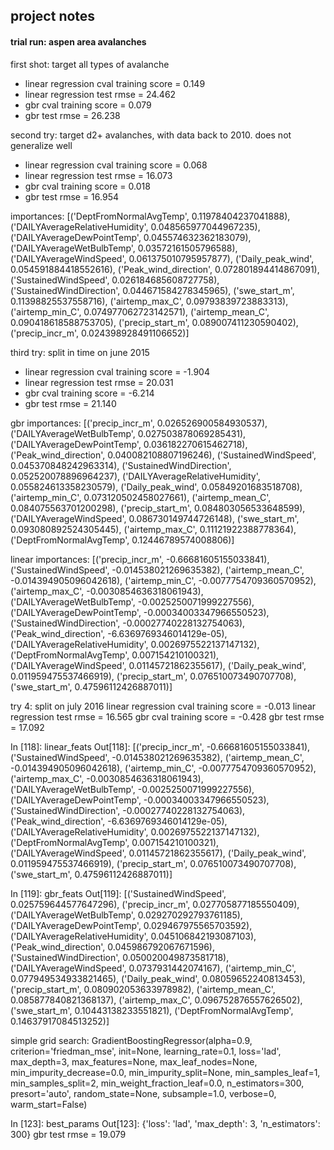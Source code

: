 ## project notes

#### trial run: aspen area avalanches

first shot: target all types of avalanche
 - linear regression cval training score = 0.149
 - linear regression test rmse = 24.462
 - gbr cval training score = 0.079
 - gbr test rmse = 26.238

second try: target d2+ avalanches, with data back to 2010. does not generalize well
 - linear regression cval training score = 0.068
 - linear regression test rmse = 16.073
 - gbr cval training score = 0.018
 - gbr test rmse = 16.954

 importances:
 [('DeptFromNormalAvgTemp', 0.11978404237041888),
 ('DAILYAverageRelativeHumidity', 0.048565977044967235),
 ('DAILYAverageDewPointTemp', 0.045574632362183079),
 ('DAILYAverageWetBulbTemp', 0.03572161505796588),
 ('DAILYAverageWindSpeed', 0.061375010795957877),
 ('Daily_peak_wind', 0.054591884418552616),
 ('Peak_wind_direction', 0.072801894414867091),
 ('SustainedWindSpeed', 0.026184685608727758),
 ('SustainedWindDirection', 0.044671584278345965),
 ('swe_start_m', 0.11398825537558716),
 ('airtemp_max_C', 0.09793839723883313),
 ('airtemp_min_C', 0.074977062723142571),
 ('airtemp_mean_C', 0.090418618588753705),
 ('precip_start_m', 0.089007411230590402),
 ('precip_incr_m', 0.024398928491106652)]

third try: split in time on june 2015
 - linear regression cval training score = -1.904
 - linear regression test rmse = 20.031
 - gbr cval training score = -6.214
 - gbr test rmse = 21.140

gbr importances:
 [('precip_incr_m', 0.026526900584930537),
 ('DAILYAverageWetBulbTemp', 0.027503878069285431),
 ('DAILYAverageDewPointTemp', 0.036182270615462718),
 ('Peak_wind_direction', 0.040082108807196246),
 ('SustainedWindSpeed', 0.045370848242963314),
 ('SustainedWindDirection', 0.052520078896964237),
 ('DAILYAverageRelativeHumidity', 0.055824613358230579),
 ('Daily_peak_wind', 0.05849201683518708),
 ('airtemp_min_C', 0.073120502458027661),
 ('airtemp_mean_C', 0.084075563701200298),
 ('precip_start_m', 0.084803056533648599),
 ('DAILYAverageWindSpeed', 0.086730149744726148),
 ('swe_start_m', 0.093080892524305445),
 ('airtemp_max_C', 0.11121922388778364),
 ('DeptFromNormalAvgTemp', 0.12446789574008806)]

 linear importances:
 [('precip_incr_m', -0.66681605155033841),
 ('SustainedWindSpeed', -0.014538021269635382),
 ('airtemp_mean_C', -0.014394905096042618),
 ('airtemp_min_C', -0.0077754709360570952),
 ('airtemp_max_C', -0.0030854636318061943),
 ('DAILYAverageWetBulbTemp', -0.0025250071999227556),
 ('DAILYAverageDewPointTemp', -0.00034003347966550523),
 ('SustainedWindDirection', -0.00027740228132754063),
 ('Peak_wind_direction', -6.6369769346014129e-05),
 ('DAILYAverageRelativeHumidity', 0.0026975522137147132),
 ('DeptFromNormalAvgTemp', 0.007154210100321),
 ('DAILYAverageWindSpeed', 0.01145721862355617),
 ('Daily_peak_wind', 0.011959475537466919),
 ('precip_start_m', 0.076510073490707708),
 ('swe_start_m', 0.47596112426887011)]

try 4: split on july 2016
linear regression cval training score = -0.013
linear regression test rmse = 16.565
gbr cval training score = -0.428
gbr test rmse = 17.092

In [118]: linear_feats
Out[118]:
[('precip_incr_m', -0.66681605155033841),
 ('SustainedWindSpeed', -0.014538021269635382),
 ('airtemp_mean_C', -0.014394905096042618),
 ('airtemp_min_C', -0.0077754709360570952),
 ('airtemp_max_C', -0.0030854636318061943),
 ('DAILYAverageWetBulbTemp', -0.0025250071999227556),
 ('DAILYAverageDewPointTemp', -0.00034003347966550523),
 ('SustainedWindDirection', -0.00027740228132754063),
 ('Peak_wind_direction', -6.6369769346014129e-05),
 ('DAILYAverageRelativeHumidity', 0.0026975522137147132),
 ('DeptFromNormalAvgTemp', 0.007154210100321),
 ('DAILYAverageWindSpeed', 0.01145721862355617),
 ('Daily_peak_wind', 0.011959475537466919),
 ('precip_start_m', 0.076510073490707708),
 ('swe_start_m', 0.47596112426887011)]

In [119]: gbr_feats
Out[119]:
[('SustainedWindSpeed', 0.025759644577647296),
 ('precip_incr_m', 0.027705877185550409),
 ('DAILYAverageWetBulbTemp', 0.029270292793761185),
 ('DAILYAverageDewPointTemp', 0.029467975565703592),
 ('DAILYAverageRelativeHumidity', 0.045106842193087103),
 ('Peak_wind_direction', 0.045986792067671596),
 ('SustainedWindDirection', 0.050020049873581718),
 ('DAILYAverageWindSpeed', 0.0737931442074167),
 ('airtemp_min_C', 0.077949534933821465),
 ('Daily_peak_wind', 0.08059652240813453),
 ('precip_start_m', 0.080902053633978982),
 ('airtemp_mean_C', 0.085877840821368137),
 ('airtemp_max_C', 0.096752876557626502),
 ('swe_start_m', 0.10443138233551821),
 ('DeptFromNormalAvgTemp', 0.14637917084513252)]

simple grid search:
 GradientBoostingRegressor(alpha=0.9, criterion='friedman_mse', init=None,
             learning_rate=0.1, loss='lad', max_depth=3, max_features=None,
             max_leaf_nodes=None, min_impurity_decrease=0.0,
             min_impurity_split=None, min_samples_leaf=1,
             min_samples_split=2, min_weight_fraction_leaf=0.0,
             n_estimators=300, presort='auto', random_state=None,
             subsample=1.0, verbose=0, warm_start=False)

In [123]: best_params
Out[123]: {'loss': 'lad', 'max_depth': 3, 'n_estimators': 300}
gbr test rmse = 19.079
